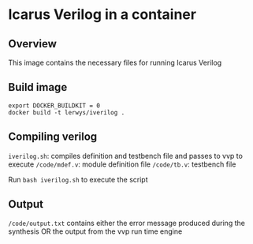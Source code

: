 Icarus Verilog in a container
===============================

Overview
--------

This image contains the necessary files for running
Icarus Verilog

## Build image
	export DOCKER_BUILDKIT = 0
   	docker build -t lerwys/iverilog .

## Compiling verilog
`iverilog.sh`: compiles definition and testbench file and passes to vvp to execute
`/code/mdef.v`: module definition file
`/code/tb.v`: testbench file

Run `bash iverilog.sh` to execute the script

## Output
`/code/output.txt` contains either the error message produced during the synthesis
OR the output from the vvp run time engine
